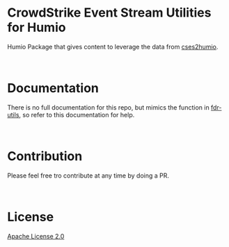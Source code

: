 # CrowdStrike Event Stream Utilities for Humio

Humio Package that gives content to leverage the data from [cses2humio](/).

<br />

# Documentation


There is no full documentation for this repo, but mimics the function in [fdr-utils](https://github.com/Trifork-Security/humio-fdr-utils/wiki), so refer to this documentation for help.

<br />

# Contribution

Please feel free tro contribute at any time by doing a PR.

<br />

# License

[Apache License 2.0](/LICENSE)
